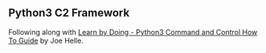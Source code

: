 ## Python3 C2 Framework

Following along with [Learn by Doing - Python3 Command and Control How To Guide](https://ko-fi.com/s/0c3776a2a0) by Joe Helle.
